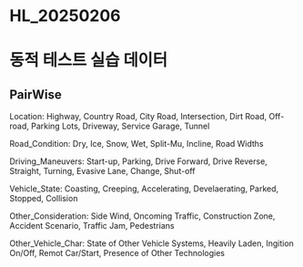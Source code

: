 # HL_20250206

# 동적 테스트 실습 데이터
## PairWise
Location: Highway, Country Road, City Road, Intersection, Dirt Road, Off-road, Parking Lots, Driveway, Service Garage, Tunnel

Road_Condition: Dry, Ice, Snow, Wet, Split-Mu, Incline, Road Widths

Driving_Maneuvers: Start-up, Parking, Drive Forward, Drive Reverse, Straight, Turning, Evasive Lane, Change, Shut-off

Vehicle_State: Coasting, Creeping, Accelerating, Develaerating, Parked, Stopped, Collision

Other_Consideration: Side Wind, Oncoming Traffic, Construction Zone, Accident Scenario, Traffic Jam, Pedestrians

Other_Vehicle_Char: State of Other Vehicle Systems, Heavily Laden, Ingition On/Off, Remot Car/Start, Presence of Other Technologies

